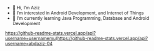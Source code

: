 - 👋 Hi, I’m Aziz
- 👀 I’m interested in Android Development, and Internet of Things
- 🌱 I’m currently learning Java Programming, Database and Android Development

https://github-readme-stats.vercel.app/api?username=usernamemu)https://github-readme-stats.vercel.app/api?username=abdaziz-04
